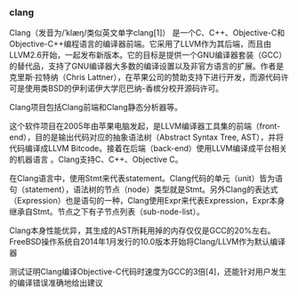 

### clang

Clang（发音为/ˈklæŋ/类似英文单字clang[1]） 是一个C、C++、Objective-C和Objective-C++编程语言的编译器前端。它采用了LLVM作为其后端，而且由LLVM2.6开始，一起发布新版本。它的目标是提供一个GNU编译器套装（GCC）的替代品，支持了GNU编译器大多数的编译设置以及非官方语言的扩展。作者是克里斯·拉特纳（Chris Lattner），在苹果公司的赞助支持下进行开发，而源代码许可是使用类BSD的伊利诺伊大学厄巴纳-香槟分校开源码许可。

Clang项目包括Clang前端和Clang静态分析器等。

这个软件项目在2005年由苹果电脑发起，是LLVM编译器工具集的前端（front-end），目的是输出代码对应的抽象语法树（Abstract Syntax Tree, AST），并将代码编译成LLVM Bitcode。接着在后端（back-end）使用LLVM编译成平台相关的机器语言 。Clang支持C、C++、Objective C。

在Clang语言中，使用Stmt来代表statement。Clang代码的单元（unit）皆为语句（statement），语法树的节点（node）类型就是Stmt。另外Clang的表达式（Expression）也是语句的一种，Clang使用Expr来代表Expression，Expr本身继承自Stmt。节点之下有子节点列表（sub-node-list）。

Clang本身性能优异，其生成的AST所耗用掉的内存仅仅是GCC的20%左右。FreeBSD操作系统自2014年1月发行的10.0版本开始将Clang/LLVM作为默认编译器


测试证明Clang编译Objective-C代码时速度为GCC的3倍[4]，还能针对用户发生的编译错误准确地给出建议

